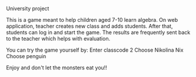 University project

This is a game meant to help children aged 7-10 learn algebra.
On web application, teacher creates new class and adds students.
After that, students can log in and start the game. 
The results are frequently sent back to the teacher which helps with evaluation.

You can try the game yourself by:
Enter classcode 2
Choose Nikolina Nix
Choose penguin

Enjoy and don't let the monsters eat you!!
